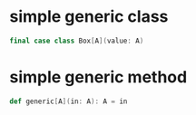 # simple generic class

```scala
final case class Box[A](value: A)
```

# simple generic method

```scala
def generic[A](in: A): A = in

```
